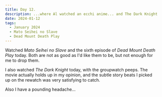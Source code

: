 ```yaml
---
title: Day 12.
description: ...where Al watched an ecchi anime... and The Dark Knight.
date: 2024-01-12
tags: 
  - January 2024
  - Mato Seihei no Slave
  - Dead Mount Death Play
---
```

Watched *Mato Seihei no Slave* and the sixth episode of *Dead Mount Death Play* today. Both are not as good as I'd like them to be, but not enough for me to drop them.

I also watched *The Dark Knight* today, with the groupwatch peeps. The movie actually holds up in my opinion, and the subtle story beats I picked up on the rewatch was very satisfying to catch.

Also I have a pounding headache...